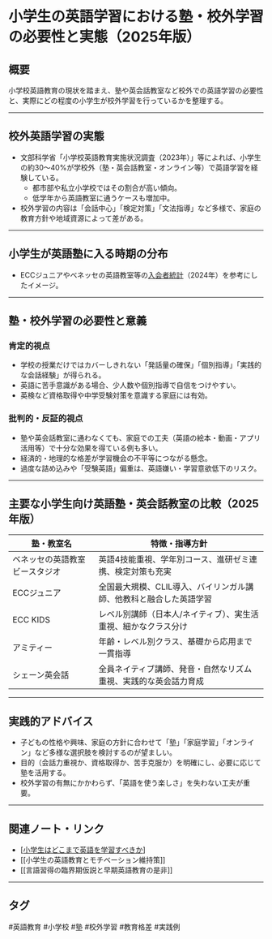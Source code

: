 # 小学生の英語学習における塾・校外学習の必要性と実態（2025年版）

## 概要
小学校英語教育の現状を踏まえ、塾や英会話教室など校外での英語学習の必要性と、実際にどの程度の小学生が校外学習を行っているかを整理する。

---

## 校外英語学習の実態
- 文部科学省「小学校英語教育実施状況調査（2023年）」等によれば、小学生の約30〜40%が学校外（塾・英会話教室・オンライン等）で英語学習を経験している。
    - 都市部や私立小学校ではその割合が高い傾向。
    - 低学年から英語教室に通うケースも増加中。
- 校外学習の内容は「会話中心」「検定対策」「文法指導」など多様で、家庭の教育方針や地域資源によって差がある。

---

## 小学生が英語塾に入る時期の分布

- ECCジュニアやベネッセの英語教室等の[入会者統計](https://benesse.jp/berd/berd/center/open/report/syo_eigo/hogosya/pdf/data_10.pdf)（2024年）を参考にしたイメージ。

---

## 塾・校外学習の必要性と意義
### 肯定的視点
- 学校の授業だけではカバーしきれない「発話量の確保」「個別指導」「実践的な会話経験」が得られる。
- 英語に苦手意識がある場合、少人数や個別指導で自信をつけやすい。
- 英検など資格取得や中学受験対策を意識する家庭には有効。

### 批判的・反証的視点
- 塾や英会話教室に通わなくても、家庭での工夫（英語の絵本・動画・アプリ活用等）で十分な効果を得ている例も多い。
- 経済的・地理的な格差が学習機会の不平等につながる懸念。
- 過度な詰め込みや「受験英語」偏重は、英語嫌い・学習意欲低下のリスク。

---

## 主要な小学生向け英語塾・英会話教室の比較（2025年版）

| 塾・教室名                | 特徴・指導方針                                                                                 |
|---------------------------|----------------------------------------------------------------------------------------------|
| ベネッセの英語教室 ビースタジオ | 英語4技能重視、学年別コース、進研ゼミ連携、検定対策も充実                                      |
| ECCジュニア                | 全国最大規模、CLIL導入、バイリンガル講師、他教科と融合した英語学習                              |
| ECC KIDS                   | レベル別講師（日本人/ネイティブ）、実生活重視、細かなクラス分け                                 |
| アミティー                 | 年齢・レベル別クラス、基礎から応用まで一貫指導                                                 |
| シェーン英会話             | 全員ネイティブ講師、発音・自然なリズム重視、実践的な英会話力育成                               |

---

## 実践的アドバイス
- 子どもの性格や興味、家庭の方針に合わせて「塾」「家庭学習」「オンライン」など多様な選択肢を検討するのが望ましい。
- 目的（会話力重視か、資格取得か、苦手克服か）を明確にし、必要に応じて塾を活用する。
- 校外学習の有無にかかわらず、「英語を使う楽しさ」を失わない工夫が重要。

---

## 関連ノート・リンク
- [[小学生はどこまで英語を学習すべきか]]
- [[小学生の英語教育とモチベーション維持策]]
- [[言語習得の臨界期仮説と早期英語教育の是非]]

---

## タグ
#英語教育 #小学校 #塾 #校外学習 #教育格差 #実践例


[//begin]: # "Autogenerated link references for markdown compatibility"
[小学生はどこまで英語を学習すべきか]: %E5%B0%8F%E5%AD%A6%E7%94%9F%E3%81%AF%E3%81%A9%E3%81%93%E3%81%BE%E3%81%A7%E8%8B%B1%E8%AA%9E%E3%82%92%E5%AD%A6%E7%BF%92%E3%81%99%E3%81%B9%E3%81%8D%E3%81%8B.md "小学生はどこまで英語を学習すべきか"
[//end]: # "Autogenerated link references"
